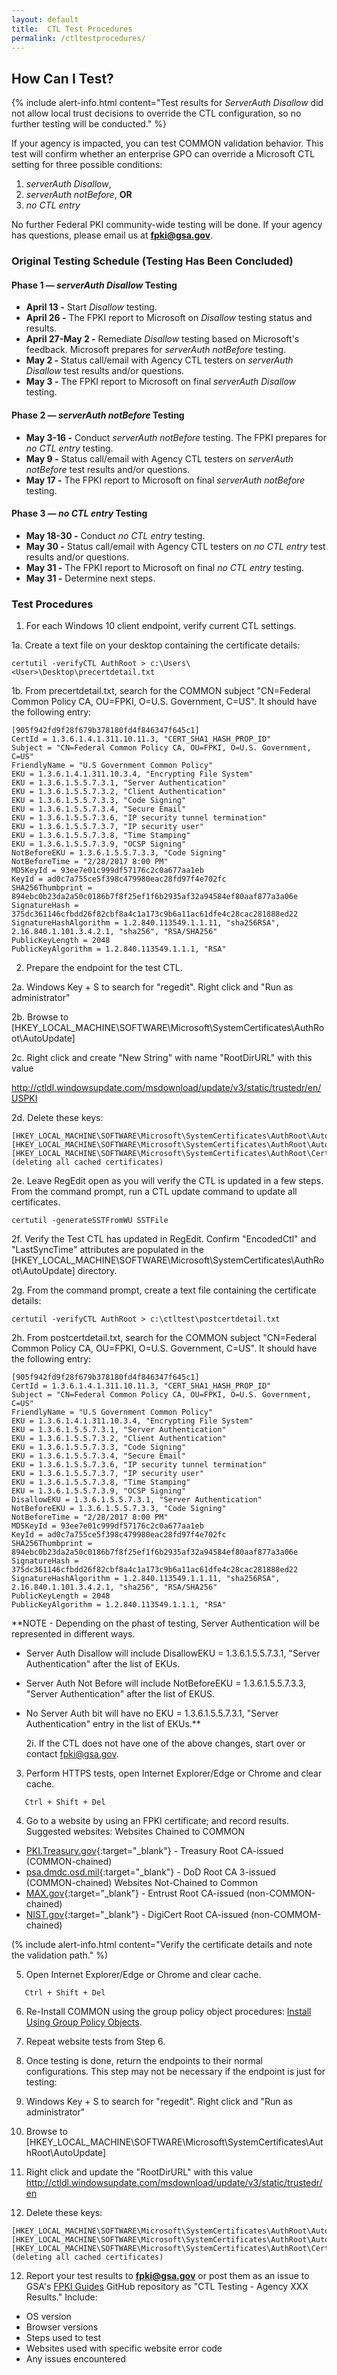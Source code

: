 ```yaml
---
layout: default
title:  CTL Test Procedures
permalink: /ctltestprocedures/
---
```


## How Can I Test?

{% include alert-info.html content="Test results for _ServerAuth Disallow_ did not allow local trust decisions to override the CTL configuration, so no further testing will be conducted." %} 

If your agency is impacted, you can test COMMON validation behavior. This test will confirm whether an enterprise GPO can override a Microsoft CTL setting for three possible conditions:

1. _serverAuth Disallow_,
2. _serverAuth notBefore_, **OR**
3. _no CTL entry_

No further Federal PKI community-wide testing will be done.  If your agency has questions, please email us at **fpki@gsa.gov**.

### Original Testing Schedule (Testing Has Been Concluded)

#### Phase 1&nbsp;&mdash;&nbsp;_serverAuth Disallow_ Testing
- **April 13 -** Start _Disallow_ testing.
- **April 26 -** The FPKI report to Microsoft on _Disallow_ testing status and results.
- **April 27-May 2 -** Remediate _Disallow_ testing based on Microsoft's feedback. Microsoft prepares for _serverAuth notBefore_ testing.
- **May 2 -** Status call/email with Agency CTL testers on _serverAuth Disallow_ test results and/or questions.
- **May 3 -** The FPKI report to Microsoft on final _serverAuth Disallow_ testing.

#### Phase 2&nbsp;&mdash;&nbsp;_serverAuth notBefore_ Testing
- **May 3-16 -** Conduct _serverAuth notBefore_ testing. The FPKI prepares for _no CTL entry_ testing.
- **May 9 -** Status call/email with Agency CTL testers on _serverAuth notBefore_ test results and/or questions.
- **May 17 -** The FPKI report to Microsoft on final _serverAuth notBefore_ testing.

#### Phase 3&nbsp;&mdash;&nbsp;_no CTL entry_ Testing
- **May 18-30 -** Conduct _no CTL entry_ testing.
- **May 30 -** Status call/email with Agency CTL testers on _no CTL entry_ test results and/or questions.
- **May 31 -** The FPKI report to Microsoft on final _no CTL entry_ testing. 
- **May 31 -** Determine next steps.

### Test Procedures

1. For each Windows 10 client endpoint, verify current CTL settings.

  1a. Create a text file on your desktop containing the certificate details: 

```
certutil -verifyCTL AuthRoot > c:\Users\<User>\Desktop\precertdetail.txt
```

  1b. From precertdetail.txt, search for the COMMON subject "CN=Federal Common Policy CA, OU=FPKI, O=U.S. Government, C=US". It should have the following entry:

```
[905f942fd9f28f679b378180fd4f846347f645c1]
CertId = 1.3.6.1.4.1.311.10.11.3, "CERT_SHA1_HASH_PROP_ID"
Subject = "CN=Federal Common Policy CA, OU=FPKI, O=U.S. Government, C=US"
FriendlyName = "U.S Government Common Policy"
EKU = 1.3.6.1.4.1.311.10.3.4, "Encrypting File System"
EKU = 1.3.6.1.5.5.7.3.1, "Server Authentication"
EKU = 1.3.6.1.5.5.7.3.2, "Client Authentication"
EKU = 1.3.6.1.5.5.7.3.3, "Code Signing"
EKU = 1.3.6.1.5.5.7.3.4, "Secure Email"
EKU = 1.3.6.1.5.5.7.3.6, "IP security tunnel termination"
EKU = 1.3.6.1.5.5.7.3.7, "IP security user"
EKU = 1.3.6.1.5.5.7.3.8, "Time Stamping"
EKU = 1.3.6.1.5.5.7.3.9, "OCSP Signing"
NotBeforeEKU = 1.3.6.1.5.5.7.3.3, "Code Signing"
NotBeforeTime = "2/28/2017 8:00 PM"
MD5KeyId = 93ee7e01c999df57176c2c0a677aa1eb
KeyId = ad0c7a755ce5f398c479980eac28fd97f4e702fc
SHA256Thumbprint = 894ebc0b23da2a50c0186b7f8f25ef1f6b2935af32a94584ef80aaf877a3a06e
SignatureHash = 375dc361146cfbdd26f82cbf8a4c1a173c9b6a11ac61dfe4c28cac281888ed22
SignatureHashAlgorithm = 1.2.840.113549.1.1.11, "sha256RSA", 2.16.840.1.101.3.4.2.1, "sha256", "RSA/SHA256"
PublicKeyLength = 2048
PublicKeyAlgorithm = 1.2.840.113549.1.1.1, "RSA"
```

2. Prepare the endpoint for the test CTL.

  2a. Windows Key + S to search for "regedit". Right click and "Run as administrator"

  2b. Browse to [HKEY_LOCAL_MACHINE\SOFTWARE\Microsoft\SystemCertificates\AuthRoot\AutoUpdate]

  2c. Right click and create "New String" with name "RootDirURL" with this value 
  
  http://ctldl.windowsupdate.com/msdownload/update/v3/static/trustedr/en/USPKI

  2d. Delete these keys:

``` 
[HKEY_LOCAL_MACHINE\SOFTWARE\Microsoft\SystemCertificates\AuthRoot\AutoUpdate\EncodedCtl]
[HKEY_LOCAL_MACHINE\SOFTWARE\Microsoft\SystemCertificates\AuthRoot\AutoUpdate\LastSyncTime]
[HKEY_LOCAL_MACHINE\SOFTWARE\Microsoft\SystemCertificates\AuthRoot\Certificates] (deleting all cached certificates)
``` 

  2e. Leave RegEdit open as you will verify the CTL is updated in a few steps. From the command prompt, run a CTL update command to update all certificates.
  
```
certutil -generateSSTFromWU SSTFile
```

  2f. Verify the Test CTL has updated in RegEdit. Confirm "EncodedCtl" and "LastSyncTime" attributes are populated in the [HKEY_LOCAL_MACHINE\SOFTWARE\Microsoft\SystemCertificates\AuthRoot\AutoUpdate] directory.
  
  2g. From the command prompt, create a text file containing the certificate details: 

```
certutil -verifyCTL AuthRoot > c:\ctltest\postcertdetail.txt
```

  2h. From postcertdetail.txt, search for the COMMON subject "CN=Federal Common Policy CA, OU=FPKI, O=U.S. Government, C=US". It should have the following entry:
  
```
[905f942fd9f28f679b378180fd4f846347f645c1]
CertId = 1.3.6.1.4.1.311.10.11.3, "CERT_SHA1_HASH_PROP_ID"
Subject = "CN=Federal Common Policy CA, OU=FPKI, O=U.S. Government, C=US"
FriendlyName = "U.S Government Common Policy"
EKU = 1.3.6.1.4.1.311.10.3.4, "Encrypting File System"
EKU = 1.3.6.1.5.5.7.3.1, "Server Authentication"
EKU = 1.3.6.1.5.5.7.3.2, "Client Authentication"
EKU = 1.3.6.1.5.5.7.3.3, "Code Signing"
EKU = 1.3.6.1.5.5.7.3.4, "Secure Email"
EKU = 1.3.6.1.5.5.7.3.6, "IP security tunnel termination"
EKU = 1.3.6.1.5.5.7.3.7, "IP security user"
EKU = 1.3.6.1.5.5.7.3.8, "Time Stamping"
EKU = 1.3.6.1.5.5.7.3.9, "OCSP Signing"
DisallowEKU = 1.3.6.1.5.5.7.3.1, "Server Authentication"
NotBeforeEKU = 1.3.6.1.5.5.7.3.3, "Code Signing"
NotBeforeTime = "2/28/2017 8:00 PM"
MD5KeyId = 93ee7e01c999df57176c2c0a677aa1eb
KeyId = ad0c7a755ce5f398c479980eac28fd97f4e702fc
SHA256Thumbprint = 894ebc0b23da2a50c0186b7f8f25ef1f6b2935af32a94584ef80aaf877a3a06e
SignatureHash = 375dc361146cfbdd26f82cbf8a4c1a173c9b6a11ac61dfe4c28cac281888ed22
SignatureHashAlgorithm = 1.2.840.113549.1.1.11, "sha256RSA", 2.16.840.1.101.3.4.2.1, "sha256", "RSA/SHA256"
PublicKeyLength = 2048
PublicKeyAlgorithm = 1.2.840.113549.1.1.1, "RSA"
``` 

**NOTE - Depending on the phast of testing, Server Authentication will be represented in different ways. 
- Server Auth Disallow will include DisallowEKU = 1.3.6.1.5.5.7.3.1, "Server Authentication" after the list of EKUs.
- Server Auth Not Before will include NotBeforeEKU = 1.3.6.1.5.5.7.3.3, "Server Authentication" after the list of EKUS.
- No Server Auth bit will have no EKU = 1.3.6.1.5.5.7.3.1, "Server Authentication" entry in the list of EKUs.**

  2i. If the CTL does not have one of the above changes, start over or contact fpki@gsa.gov.

3. Perform HTTPS tests, open Internet Explorer/Edge or Chrome and clear cache.

```
   Ctrl + Shift + Del
```

4. Go to a website by using an FPKI certificate; and record results. Suggested websites:
Websites Chained to COMMON

- [PKI.Treasury.gov](https://pki.treasury.gov){:target="_blank"} - Treasury Root CA-issued (COMMON-chained)
- [psa.dmdc.osd.mil](https://psa.dmdc.osd.mil/psawebdocs/){:target="_blank"} - DoD Root CA 3-issued (COMMON-chained)
Websites Not-Chained to Common
- [MAX.gov](https://max.gov/){:target="_blank"} - Entrust Root CA-issued (non-COMMON-chained)
- [NIST.gov](https://csrc.nist.gov/){:target="_blank"} - DigiCert Root CA-issued (non-COMMOM-chained)

(% include alert-info.html content="Verify the certificate details and note the validation path." %)

5. Open Internet Explorer/Edge or Chrome and clear cache.

```
   Ctrl + Shift + Del
```

6. Re-Install COMMON using the group policy object procedures: [Install Using Group Policy Objects](#install-using-group-policy-objects).

7. Repeat website tests from Step 6.

8. Once testing is done, return the endpoints to their normal configurations. This step may not be necessary if the endpoint is just for testing:

9. Windows Key + S to search for "regedit". Right click and "Run as administrator"

10. Browse to [HKEY_LOCAL_MACHINE\SOFTWARE\Microsoft\SystemCertificates\AuthRoot\AutoUpdate]

11. Right click and update the "RootDirURL" with this value http://ctldl.windowsupdate.com/msdownload/update/v3/static/trustedr/en

12. Delete these keys:

``` 
[HKEY_LOCAL_MACHINE\SOFTWARE\Microsoft\SystemCertificates\AuthRoot\AutoUpdate\EncodedCtl]
[HKEY_LOCAL_MACHINE\SOFTWARE\Microsoft\SystemCertificates\AuthRoot\AutoUpdate\LastSyncTime]
[HKEY_LOCAL_MACHINE\SOFTWARE\Microsoft\SystemCertificates\AuthRoot\Certificates] (deleting all cached certificates)
``` 

12. Report your test results to **fpki@gsa.gov** or post them as an issue to GSA's [FPKI Guides](https://github.com/GSA/fpki-guides/issues) GitHub repository as "CTL Testing - Agency XXX Results." Include:
- OS version
- Browser versions
- Steps used to test
- Websites used with specific website error code
- Any issues encountered
